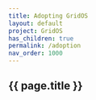 ```yaml
---
title: Adopting GridOS
layout: default
project: GridOS
has_children: true
permalink: /adoption
nav_order: 1000
---
```


## {{ page.title }}
